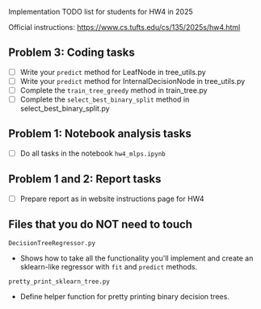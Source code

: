 Implementation TODO list for students for HW4 in 2025

Official instructions: <https://www.cs.tufts.edu/cs/135/2025s/hw4.html>

## Problem 3: Coding tasks

* [  ] Write your `predict` method for LeafNode in tree_utils.py
* [  ] Write your `predict` method for InternalDecisionNode in tree_utils.py
* [  ] Complete the `train_tree_greedy` method in train_tree.py
* [  ] Complete the `select_best_binary_split` method in select_best_binary_split.py

## Problem 1: Notebook analysis tasks

* [ ] Do all tasks in the notebook `hw4_mlps.ipynb` 

## Problem 1 and 2: Report tasks 

* [ ] Prepare report as in website instructions page for HW4

## Files that you do NOT need to touch

`DecisionTreeRegressor.py`

* Shows how to take all the functionality you'll implement and create an sklearn-like regressor with `fit` and `predict` methods.

`pretty_print_sklearn_tree.py`

* Define helper function for pretty printing binary decision trees.
